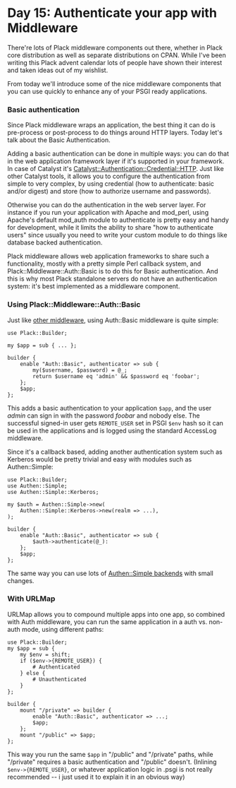 # Day 15: Authenticate your app with Middleware

There're lots of Plack middleware components out there, whether in Plack core distribution as well as separate distributions on CPAN. While I've been writing this Plack advent calendar lots of people have shown their interest and taken ideas out of my wishlist.

From today we'll introduce some of the nice middleware components that you can use quickly to enhance any of your PSGI ready applications.

### Basic authentication

Since Plack middleware wraps an application, the best thing it can do is pre-process or post-process to do things around HTTP layers. Today let's talk about the Basic Authentication.

Adding a basic authentication can be done in multiple ways: you can do that in the web application framework layer if it's supported in your framework. In case of Catalyst it's [Catalyst::Authentication::Credential::HTTP][1]. Just like other Catalyst tools, it allows you to configure the authentication from simple to very complex, by using credential (how to authenticate: basic and/or digest) and store (how to authorize username and passwords).

Otherwise you can do the authentication in the web server layer. For instance if you run your application with Apache and mod\_perl, using Apache's default mod\_auth module to authenticate is pretty easy and handy for development, while it limits the ability to share "how to authenticate users" since usually you need to write your custom module to do things like database backed authentication.

Plack middleware allows web application frameworks to share such a functionality, mostly with a pretty simple Perl callback system, and Plack::Middleware::Auth::Basic is to do this for Basic authentication. And this is why most Plack standalone servers do not have an authentication system: it's best implemented as a middleware component.

### Using Plack::Middleware::Auth::Basic

Just like [other middleware][2], using Auth::Basic middleware is quite simple:

```
use Plack::Builder;

my $app = sub { ... };

builder {
    enable "Auth::Basic", authenticator => sub {
        my($username, $password) = @_;
        return $username eq 'admin' && $password eq 'foobar';
    };
    $app;
};
```

This adds a basic authentication to your application `$app`, and the user _admin_ can sign in with the password _foobar_ and nobody else. The successful signed-in user gets `REMOTE_USER` set in PSGI `$env` hash so it can be used in the applications and is logged using the standard AccessLog middleware.

Since it's a callback based, adding another authentication system such as Kerberos would be pretty trivial and easy with modules such as Authen::Simple:

```
use Plack::Builder;
use Authen::Simple;
use Authen::Simple::Kerberos;

my $auth = Authen::Simple->new(
    Authen::Simple::Kerberos->new(realm => ...),
);

builder {
    enable "Auth::Basic", authenticator => sub {
        $auth->authenticate(@_):
    };
    $app;
};
```

The same way you can use lots of [Authen::Simple backends][3] with small changes.

### With URLMap

URLMap allows you to compound multiple apps into one app, so combined with Auth middleware, you can run the same application in a auth vs. non-auth mode, using different paths:

```
use Plack::Builder;
my $app = sub {
    my $env = shift;
    if ($env->{REMOTE_USER}) {
        # Authenticated
    } else {
        # Unauthenticated
    }
};

builder {
    mount "/private" => builder {
        enable "Auth::Basic", authenticator => ...;
        $app;
    };
    mount "/public" => $app;
};
```

This way you run the same `$app` in "/public" and "/private" paths, while "/private" requires a basic authentication and "/public" doesn't. (Inlining `$env->{REMOTE_USER}`, or whatever application logic in .psgi is not really recommended -- i just used it to explain it in an obvious way)

  [1]: http://search.cpan.org/perldoc?Catalyst::Authentication::Credential::HTTP
  [2]: http://advent.plackperl.org/2009/12/day-10-using-plack-middleware.html
  [3]: http://search.cpan.org/search?query=authen+simple&mode=all
